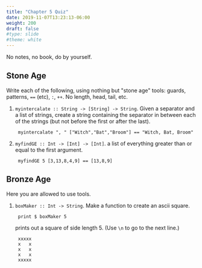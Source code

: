 ```yaml
---
title: "Chapter 5 Quiz"
date: 2019-11-07T13:23:13-06:00
weight: 200
draft: false
#type: slide
#theme: white
---
```


No notes, no book, do by yourself.

## Stone Age

Write each of the following, using nothing but "stone age" tools:
guards, patterns, `==` (etc), `:`, `++`. No length, head, tail, etc.

1. `myintercalate :: String -> [String] -> String`. Given a separator
   and a list of strings, create a string containing the separator in
   between each of the strings (but not before the first or after the last).
   
        myintercalate ", " ["Witch","Bat","Broom"] == "Witch, Bat, Broom"
        
2. `myfindGE :: Int -> [Int] -> [Int]`.  a list of
   everything greater than or equal to the first argument.
   
        myfindGE 5 [3,13,8,4,9] == [13,8,9]



## Bronze Age

Here you are allowed to use tools.

1. `boxMaker :: Int -> String`. Make a function to create an ascii square.

        print $ boxMaker 5 
    prints out a square of side length 5. (Use `\n` to go to the next line.)
   
        xxxxx
        x   x
        x   x
        x   x
        xxxxx

